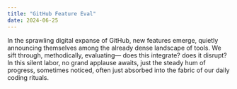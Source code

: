 ```yaml
---
title: "GitHub Feature Eval"
date: 2024-06-25
---
```


In the sprawling digital expanse of GitHub,
new features emerge, quietly announcing themselves
among the already dense landscape of tools.
We sift through, methodically,
evaluating—
does this integrate?
does it disrupt?
In this silent labor,
no grand applause awaits,
just the steady hum of progress,
sometimes noticed,
often just absorbed into the fabric
of our daily coding rituals.
